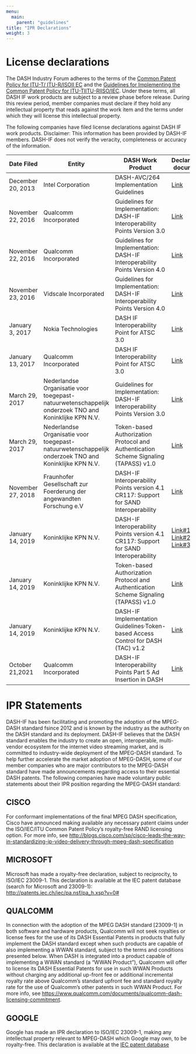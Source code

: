 ```yaml
---
menu:
  main:
    parent: "guidelines"
title: "IPR Declarations"
weight: 3
---
```


# License declarations

The DASH Industry Forum adheres to the terms of the [Common Patent Policy for ITU-T/ ITU-R/ISOII EC](https://www.itu.int/en/ITU-T/ipr/Pages/default.aspx) and the [Guidelines for Implementing the Common Patent Policy for ITU-TIITU-RIISO/IEC](https://www.itu.int/oth/T0404000001/en). Under these terms, all DASH IF work products are subject to a review phase before release. During this review period, member companies must declare if they hold any intellectual property that reads against the work item and the terms under which they will license this intellectual property. 

The following companies have filed license declarations against DASH IF work products. Disclaimer: This information has been provided by DASH-IF members. DASH-IF does not verify the veracity, completeness or accuracy of the information.

|  Date Filed | Entity | DASH Work Product | Declaration document |
| -------| -------|-------|-------|
| December 20, 2013 | Intel Corporation | DASH-AVC/264 Implementation Guidelines | [Link](https://dashif.org/docs/IPR-declarations/DASH_IF.pdf) |
| November 22, 2016 | Qualcomm Incorporated | Guidelines for Implementation: DASH-IF lnteroperability Points Version 3.0 | [Link](https://dashif.org/docs/IPR-declarations/DASH-IP_2016-11-22_Guidelines-for-Implementation-3.0_LOA.pdf) | 
| November 22, 2016 | Qualcomm Incorporated | Guidelines for Implementation: DASH-IF Interoperability Points Version 4.0 | [Link](https://dashif.org/docs/IPR-declarations/DASH-IP_2016-11-22_Guidelines-for-Implementation-4.0_LOA.pdf) | 
| November 23, 2016 | Vidscale Incorporated | Guidelines for Implementation: DASH-IF Interoperability Points Version 4.0 | [Link](https://dashif.org/docs/IPR-declarations/VIDSCALE_DASH-IF_Disclosure.pdf) |
| January 3, 2017 | Nokia Technologies | DASH IF Interoperability Point for ATSC 3.0 | [Link](https://dashif.org/docs/IPR-declarations/20170103%20DASH-IF_.pdf) |
| January 13, 2017 | Qualcomm Incorporated | DASH IF Interoperability Point for ATSC 3.0 | [Link](https://dashif.org/docs/IPR-declarations/DASH-IP_2017-01-13_Guidelines-for-Implementation-ATSC-3.0_LOA.pdf) | 
| March 29, 2017 | Nederlandse Organisatie voor toegepast-natuurwetenschappelijk onderzoek TNO and Koninklijke KPN N.V. | Guidelines  for Implementation: DASH-IF lnteroperability Points Version 3.0 | [Link](https://dashif.org/docs/IPR-declarations/Patent%20Statement%20and%20Lic.Decl.%20case%202007255.pdf) |
| March 29, 2017 | Nederlandse Organisatie voor toegepast-natuurwetenschappelijk onderzoek TNO and Koninklijke KPN N.V. | Token-based Authorization Protocol and Authentication Scheme Signaling (TAPASS) v1.0  | [Link](https://dashif.org/docs/IPR-declarations/Patent%20Statement%20and%20Lic.Decl.%20case%202012056.pdf) |
| November 27, 2018 | Fraunhofer Gesellschaft zur  Foerderung der  angewandten Forschung e.V| DASH-IF lnteroperability Points version 4.1 CR117: Support for SAND lnteroperability | [Link](https://dashif.org/docs/IPR-declarations/DASH-IF_IPR-Decl-FhG-updated.pdf) | 
| January 14, 2019 | Koninklijke KPN N.V. | DASH-IF lnteroperability Points version 4.1 CR117: Support for SAND lnteroperability | [Link#1](https://dashif.org/docs/IPR-declarations/Patent%20Statement%20%26%20Licensing%20Declaration%20Form.pdf), [Link#2](https://dashif.org/docs/IPR-declarations/Patent%20Statement%20%26%20Licensing%20Declaration%20Form%5B2%5D.pdf), [Link#3](https://dashif.org/docs/IPR-declarations/Patent%20Statement%20%26%20Licensing%20Declaration%20Statement.pdf) | 
| January 14, 2019 | Koninklijke KPN N.V. | Token-based Authorization Protocol and Authentication Scheme Signaling (TAPASS) v1.0 | [Link](https://dashif.org/docs/IPR-declarations/Patent%20Statement%20%26%20Licensing%20Declaration%20Form%5B1%5D.pdf) | 
| January 14, 2019 | Koninklijke KPN N.V. | DASH-IF Implementation Guidelines·Token-based Access Control for DASH (TAC) v1.2 | [Link](https://dashif.org/docs/IPR-declarations/Patent%20Statement%20%26%20Licensing%20Declaration.pdf) |
| October 21,2021 | Qualcomm Incorporated | DASH-IF Interoperability Points Part 5 Ad Insertion in DASH | [Link](https://dashif.org/docs/IPR-declarations/DASH-IF_Interoperability%20Points%20Part%205%20Ad%20Insertion%20in%20DASH_LOA.pdf) |


# IPR Statements

DASH-IF has been facilitating and promoting the adoption of the MPEG-DASH standard fsince 2012 and is known by the industry as the authority on the DASH standard and its deployment. DASH-IF believes that the DASH standard enables the industry to create an open, interoperable, multi-vendor ecosystem for the internet video streaming market, and is committed to industry-wide deployment of the MPEG-DASH standard. To help further accelerate the market adoption of MPEG-DASH, some of our member companies who are major contributors to the MPEG-DASH standard have made announcements regarding access to their essential DASH patents. The following companies have made voluntary public statements about their IPR position regarding the MPEG-DASH standard:

## CISCO
For conformant implementations of the final MPEG DASH specification, Cisco have announced making available any necessary patent claims under the ISO/IEC/ITU Common Patent Policy’s royalty-free RAND licensing option. For more info, see http://blogs.cisco.com/sp/cisco-leads-the-way-in-standardizing-ip-video-delivery-through-mpeg-dash-specification

## MICROSOFT
Microsoft has made a royalty-free declaration, subject to reciprocity, to ISO/IEC 23009-1.   This declaration is available at the IEC patent database (search for Microsoft and 23009-1):  http://patents.iec.ch/iec/pa.nsf/pa_h.xsp?v=0#

## QUALCOMM
In connection with the adoption of the MPEG DASH standard [23009-1] in both software and hardware products, Qualcomm will not seek royalties or license fees for the use of its DASH Essential Patents in products that fully implement the DASH standard except when such products are capable of also implementing a WWAN standard, subject to the terms and conditions presented below. When DASH is integrated into a product capable of implementing a WWAN standard (a “WWAN Product”), Qualcomm will offer to license its DASH Essential Patents for use in such WWAN Products without charging any additional up-front fee or additional incremental royalty rate above Qualcomm’s standard upfront fee and standard royalty rate for the use of Qualcomm’s other patents in such WWAN Product. For more info, see https://www.qualcomm.com/documents/qualcomm-dash-licensing-commitment.

## GOOGLE
Google has made an IPR declaration to ISO/IEC 23009-1, making any intellectual property relevant to MPEG-DASH which Google may own, to be royalty-free. This declaration is available at the [IEC patent database](http://isotc.iso.org/livelink/livelink/fetch/2000/2122/3770791/16231513/2017-04-11_Google_Inc._23009-1.pdf?nodeid=19278568&vernum=-2)
